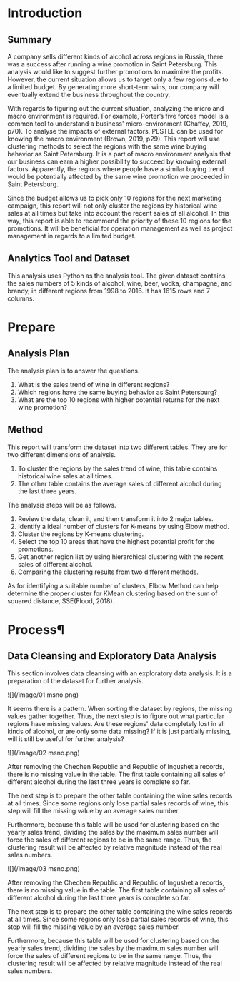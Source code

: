 # Introduction
## Summary
A company sells different kinds of alcohol across regions in Russia, there was a success after running a wine promotion in Saint Petersburg. This analysis would like to suggest further promotions to maximize the profits. However, the current situation allows us to target only a few regions due to a limited budget. By generating more short-term wins, our company will eventually extend the business throughout the country.

With regards to figuring out the current situation, analyzing the micro and macro environment is required. For example, Porter’s five forces model is a common tool to understand a business' micro-environment (Chaffey, 2019, p70). To analyse the impacts of external factors, PESTLE can be used for knowing the macro environment (Brown, 2019, p29). This report will use clustering methods to select the regions with the same wine buying behavior as Saint Petersburg. It is a part of macro environment analysis that our business can earn a higher possibility to succeed by knowing external factors. Apparently, the regions where people have a similar buying trend would be potentially affected by the same wine promotion we proceeded in Saint Petersburg.

Since the budget allows us to pick only 10 regions for the next marketing campaign, this report will not only cluster the regions by historical wine sales at all times but take into account the recent sales of all alcohol. In this way, this report is able to recommend the priority of these 10 regions for the promotions. It will be beneficial for operation management as well as project management in regards to a limited budget.

## Analytics Tool and Dataset
This analysis uses Python as the analysis tool. The given dataset contains the sales numbers of 5 kinds of alcohol, wine, beer, vodka, champagne, and brandy, in different regions from 1998 to 2016. It has 1615 rows and 7 columns.

# Prepare
## Analysis Plan
The analysis plan is to answer the questions.

1. What is the sales trend of wine in different regions?
2. Which regions have the same buying behavior as Saint Petersburg?
3. What are the top 10 regions with higher potential returns for the next wine promotion?

## Method
This report will transform the dataset into two different tables. They are for two different dimensions of analysis.

1. To cluster the regions by the sales trend of wine, this table contains historical wine sales at all times.
2. The other table contains the average sales of different alcohol during the last three years.

The analysis steps will be as follows.

1. Review the data, clean it, and then transform it into 2 major tables.
2. Identify a ideal number of clusters for K-means by using Elbow method.
3. Cluster the regions by K-means clustering.
4. Select the top 10 areas that have the highest potential profit for the promotions.
5. Get another region list by using hierarchical clustering with the recent sales of different alcohol.
6. Comparing the clustering results from two different methods.

As for identifying a suitable number of clusters, Elbow Method can help determine the proper cluster for KMean clustering based on the sum of squared distance, SSE(Flood, 2018).

# Process¶
## Data Cleansing and Exploratory Data Analysis
This section involves data cleansing with an exploratory data analysis. It is a preparation of the dataset for further analysis.

![](/image/01 msno.png)

It seems there is a pattern. When sorting the dataset by regions, the missing values gather together. Thus, the next step is to figure out what particular regions have missing values. Are these regions' data completely lost in all kinds of alcohol, or are only some data missing? If it is just partially missing, will it still be useful for further analysis?

![](/image/02 msno.png)

After removing the Chechen Republic and Republic of Ingushetia records, there is no missing value in the table. The first table containing all sales of different alcohol during the last three years is complete so far.

The next step is to prepare the other table containing the wine sales records at all times. Since some regions only lose partial sales records of wine, this step will fill the missing value by an average sales number.

Furthermore, because this table will be used for clustering based on the yearly sales trend, dividing the sales by the maximum sales number will force the sales of different regions to be in the same range. Thus, the clustering result will be affected by relative magnitude instead of the real sales numbers.

![](/image/03 msno.png)

After removing the Chechen Republic and Republic of Ingushetia records, there is no missing value in the table. The first table containing all sales of different alcohol during the last three years is complete so far.

The next step is to prepare the other table containing the wine sales records at all times. Since some regions only lose partial sales records of wine, this step will fill the missing value by an average sales number.

Furthermore, because this table will be used for clustering based on the yearly sales trend, dividing the sales by the maximum sales number will force the sales of different regions to be in the same range. Thus, the clustering result will be affected by relative magnitude instead of the real sales numbers.
